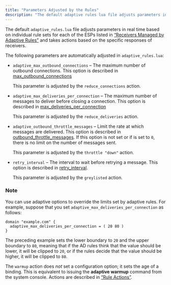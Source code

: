 ```yaml
---
title: "Parameters Adjusted by the Rules"
description: "The default adaptive rules lua file adjusts parameters in real time based on individual rule sets for each of the ES Ps listed in Section 3 1 Receivers Managed by Adaptive Rules and takes actions based on the specific responses of receivers The following parameters are automatically adjusted in adaptive..."
---
```


The default `adaptive_rules.lua` file adjusts parameters in real time based on individual rule sets for each of the ESPs listed in [“Receivers Managed by Adaptive Rules”](/momentum/3/3-ad/ad-adaptive-rules#ad.adaptive.rules.receivers) and takes actions based on the specific responses of receivers.

The following parameters are automatically adjusted in `adaptive_rules.lua`:

*   `adaptive_max_outbound_connections` – The maximum number of outbound connections. This option is described in [max_outbound_connections](/momentum/3/3-reference/3-reference-conf-ref-max-outbound-connections)

    This parameter is adjusted by the `reduce_connections` action.

*   `adaptive_max_deliveries_per_connection` – The maximum number of messages to deliver before closing a connection. This option is described in [max_deliveries_per_connection](/momentum/3/3-reference/3-reference-conf-ref-max-deliveries-per-connection)

    This parameter is adjusted by the `reduce_deliveries` action.

*   `adaptive_outbound_throttle_messages` – Limit the rate at which messages are delivered. This option is described in [outbound_throttle_messages](/momentum/3/3-reference/3-reference-conf-ref-outbound-throttle-messages). If this option is not set or if is set to `0`, there is no limit on the number of messages sent.

    This parameter is adjusted by the `throttle "down"` action.

*   `retry_interval` – The interval to wait before retrying a message. This option is described in [retry_interval](/momentum/3/3-reference/3-reference-conf-ref-retry-interval).

    This parameter is adjusted by the `greylisted` action.

### Note

You can use adaptive options to override the limits set by adaptive rules. For example, suppose that you set `adaptive_max_deliveries_per_connection` as follows:

```
domain "example.com" {
  adaptive_max_deliveries_per_connection = ( 20 80 )
}
```

The preceding example sets the lower boundary to `20` and the upper boundary to `80`, meaning that if the AD rules think that the value should be lower, it will be clipped to `20`, or if the rules decide that the value should be higher, it will be clipped to `80`.

The `warmup` action does *not* set a configuration option; it sets the age of a binding. This is equivalent to issuing the **adaptive warmup**        command from the system console. Actions are described in [“Rule Actions”](/momentum/3/3-ad/ad-adaptive-rules-actions).